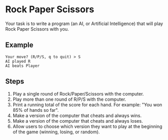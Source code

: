 # Rock Paper Scissors

Your task is to write a program (an AI, or Artificial Intelligence) that will
play Rock Paper Scissors with you.

## Example

    Your move? (R/P/S, q to quit) > S
    AI played R
    AI beats Player

## Steps

1. Play a single round of Rock/Paper/Scissors with the computer.
1. Play more than one round of R/P/S with the computer.
1. Print a running total of the score for each hand. For example: "You won 85%
   of hands so far".
1. Make a version of the computer that cheats and always wins.
1. Make a version of the computer that cheats and always loses.
1. Allow users to choose which version they want to play at the beginning of the
   game (winning, losing, or random).
